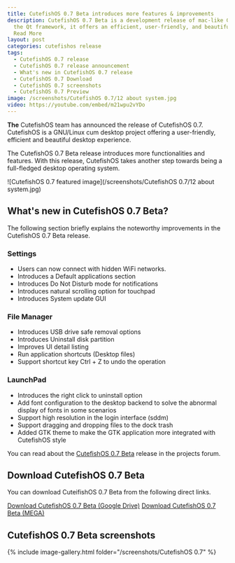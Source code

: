 ```yaml
---
title: CutefishOS 0.7 Beta introduces more features & improvements
description: CutefishOS 0.7 Beta is a development release of mac-like GNU/Linux distribution.  With
  the Qt framework, it offers an efficient, user-friendly, and beautiful desktop experience.
  Read More
layout: post
categories: cutefishos release
tags:
  - CutefishOS 0.7 release
  - CutefishOS 0.7 release announcement
  - What's new in CutefishOS 0.7 release
  - CutefishOS 0.7 Download
  - CutefishOS 0.7 screenshots
  - CutefishOS 0.7 Preview
image: /screenshots/CutefishOS 0.7/12 about system.jpg
video: https://youtube.com/embed/m21wpu2vYDo 
---
```


**The** CutefishOS team has announced the release of CutefishOS 0.7. CutefishOS is a GNU/Linux cum desktop project offering a user-friendly, efficient and beautiful desktop experience.

The CutefishOS 0.7 Beta release introduces more functionalities and features. With this release, CutefishOS takes another step towards being a full-fledged desktop operating system.

![CutefishOS 0.7 featured image](/screenshots/CutefishOS 0.7/12 about system.jpg)

## What's new in CutefishOS 0.7 Beta?
The following section briefly explains the noteworthy improvements in the CutefishOS 0.7 Beta release.

### Settings
- Users can now connect with hidden WiFi networks.
- Introduces a Default applications section
- Introduces Do Not Disturb mode for notifications
- Introduces natural scrolling option for touchpad
- Introduces System update GUI

### File Manager
- Introduces USB drive safe removal options
- Introduces Uninstall disk partition
- Improves UI detail listing
- Run application shortcuts (Desktop files)
- Support shortcut key Ctrl + Z to undo the operation

### LaunchPad
- Introduces the  right click to uninstall option
- Add font configuration to the desktop backend to solve the abnormal display of fonts in some scenarios
- Support high resolution in the login interface (sddm)
- Support dragging and dropping files to the dock trash
- Added GTK theme to make the GTK application more integrated with CutefishOS style

You can read about the [CutefishOS 0.7 Beta](https://forum.cutefishos.com/d/293-cutefishos-07-beta-released) release in the projects forum.


## Download CutefishOS 0.7 Beta
You can download CuteifishOS 0.7 Beta from the following direct links.

<a href="https://drive.google.com/file/d/1JKyxKCclMSZBqtzETRdg1ul7y5zCQbJK/view?usp=sharing" class="download">Download CutefishOS 0.7 Beta (Google Drive)</a>
<a href="https://mega.nz/file/26JClJ6B#8JMUN6xcRT53Q_TV6r5Co2wiIV3n2bMlMiKiqegqf9c" class="download">Download CutefishOS 0.7 Beta (MEGA)</a>

## CutefishOS 0.7 Beta screenshots
{% include image-gallery.html folder="/screenshots/CutefishOS 0.7" %}
